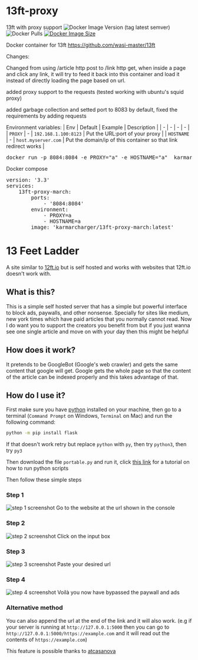 # 13ft-proxy
13ft with proxy support
![Docker Image Version (tag latest semver)](https://img.shields.io/docker/v/karmarcharger/13ft-proxy-march/latest)
![Docker Pulls](https://img.shields.io/docker/pulls/karmarcharger/13ft-proxy-march)
[![Docker Image Size](https://badgen.net/docker/size/karmarcharger/13ft-proxy-march?icon=docker&label=image%20size)](https://hub.docker.com/r/karmarcharger/13ft-proxy-march)

Docker container for 13ft https://github.com/wasi-master/13ft

Changes:

Changed from using /article http post to /link http get, when inside a page and click any link, it will try to feed it back into this container and load it instead of directly loading the page based on url.

added proxy support to the requests (tested working with ubuntu's squid proxy)

added garbage collection and setted port to 8083 by default, fixed the requirements by adding requests

Environment variables:
| Env | Default | Example | Description |
| - | - | - | - |
| `PROXY` | - | `192.168.1.100:8123` | Put the URL:port of your proxy |
| `HOSTNAME` | - | `host.myserver.com` | Put the domain/ip of this container so that link redirect works |


<pre>docker run -p 8084:8084 -e PROXY="a" -e HOSTNAME="a"  karmarcharger/13ft-proxy-march:latest</pre>

Docker compose
<pre>
version: '3.3'
services:
    13ft-proxy-march:
        ports:
            - '8084:8084'
        environment:
            - PROXY=a
            - HOSTNAME=a
        image: 'karmarcharger/13ft-proxy-march:latest'
</pre>



# 13 Feet Ladder

A site similar to [12ft.io](https://12ft.io) but is self hosted and works with websites that 12ft.io doesn't work with.

## What is this?

This is a simple self hosted server that has a simple but powerful interface to block ads, paywalls, and other nonsense. Specially for sites like medium, new york times which have paid articles that you normally cannot read. Now I do want you to support the creators you benefit from but if you just wanna see one single article and move on with your day then this might be helpful

## How does it work?

It pretends to be GoogleBot (Google's web crawler) and gets the same content that google will get. Google gets the whole page so that the content of the article can be indexed properly and this takes advantage of that.

## How do I use it?

First make sure you have [python](https://python.org) installed on your machine, then go to a terminal (`Command Prompt` on Windows, `Terminal` on Mac) and run the following command:

```sh
python -m pip install flask
```

If that doesn't work retry but replace `python` with `py`, then try `python3`, then try `py3`

Then download the file `portable.py` and run it, click [this link](https://realpython.com/run-python-scripts/) for a tutorial on how to run python scripts

Then follow these simple steps

### Step 1

![step 1 screenshot](screenshots/step-1.png)
Go to the website at the url shown in the console

### Step 2

![step 2 screenshot](screenshots/step-2.png)
Click on the input box

### Step 3

![step 3 screenshot](screenshots/step-3.png)
Paste your desired url

### Step 4

![step 4 screenshot](screenshots/step-4.gif)
Voilà you now have bypassed the paywall and ads

### Alternative method

You can also append the url at the end of the link and it will also work. (e.g if your server is running at `http://127.0.0.1:5000` then you can go to `http://127.0.0.1:5000/https://example.com` and it will read out the contents of `https://example.com`)

This feature is possible thanks to [atcasanova](https://github.com/atcasanova)
